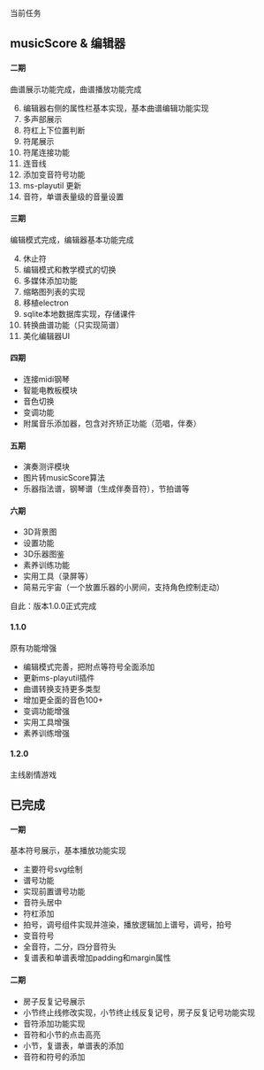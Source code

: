 当前任务

## musicScore & 编辑器

#### 二期

曲谱展示功能完成，曲谱播放功能完成

6. 编辑器右侧的属性栏基本实现，基本曲谱编辑功能实现
7. 多声部展示
6. 符杠上下位置判断
4. 符尾展示
5. 符尾连接功能
3. 连音线
4. 添加变音符号功能
4. ms-playutil 更新
5. 音符，单谱表量级的音量设置

#### 三期

编辑模式完成，编辑器基本功能完成

4. 休止符
6. 编辑模式和教学模式的切换
7. 多媒体添加功能
7. 缩略图列表的实现
8. 移植electron
9. sqlite本地数据库实现，存储课件
8. 转换曲谱功能（只实现简谱）
9. 美化编辑器UI

#### 四期

+ 连接midi钢琴
+ 智能电教板模块
+ 音色切换
+ 变调功能
+ 附属音乐添加器，包含对齐矫正功能（范唱，伴奏）

#### 五期

+ 演奏测评模块
+ 图片转musicScore算法
+ 乐器指法谱，钢琴谱（生成伴奏音符），节拍谱等

#### 六期

+ 3D背景图
+ 设置功能
+ 3D乐器图鉴
+ 素养训练功能
+ 实用工具（录屏等）
+ 简易元宇宙（一个放置乐器的小房间，支持角色控制走动）

自此：版本1.0.0正式完成

#### 1.1.0

原有功能增强

+ 编辑模式完善，把附点等符号全面添加
+ 更新ms-playutil插件
+ 曲谱转换支持更多类型
+ 增加更全面的音色100+
+ 变调功能增强
+ 实用工具增强
+ 素养训练增强

#### 1.2.0

主线剧情游戏

## 已完成

#### 一期

基本符号展示，基本播放功能实现

+ 主要符号svg绘制
+ 谱号功能
+ 实现前置谱号功能
+ 音符头居中
+ 符杠添加
+ 拍号，调号组件实现并渲染，播放逻辑加上谱号，调号，拍号
+ 变音符号
+ 全音符，二分，四分音符头
+ 复谱表和单谱表增加padding和margin属性

#### 二期

+ 房子反复记号展示
+ 小节终止线修改实现，小节终止线反复记号，房子反复记号功能实现
+ 音符添加功能实现
+ 音符和小节的点击高亮
+ 小节，复谱表，单谱表的添加
+ 音符和符号的添加
